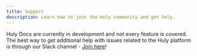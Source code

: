 ```yaml
---
title: Support
description: Learn how to join the Huly community and get help.
---
```


Huly Docs are currently in development and not every feature is covered. The best way to get additional help with issues related to the Huly platform is through our Slack channel - [Join here](https://hulycommunity.slack.com/join/shared_invite/zt-29kl7zmwz-2b3RRVTiWhhtAwzHjBm3Wg#/shared-invite/email)!